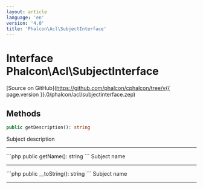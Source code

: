 ```yaml
---
layout: article
language: 'en'
version: '4.0'
title: 'Phalcon\Acl\SubjectInterface'
---
```

# Interface **Phalcon\Acl\SubjectInterface**

[Source on GitHub](https://github.com/phalcon/cphalcon/tree/v{{ page.version }}.0/phalcon/acl/subjectinterface.zep)

## Methods
```php
public getDescription(): string
```
Subject description
<hr/>
```php
public getName(): string
```
Subject name
<hr/>
```php
public __toString(): string
```
Subject name
<hr/>

